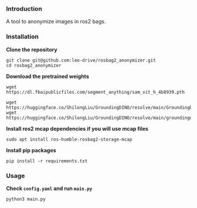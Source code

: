 ### Introduction

A tool to anonymize images in ros2 bags. 

### Installation

**Clone the repository**

``` shell
git clone git@github.com:leo-drive/rosbag2_anonymizer.git
cd rosbag2_anonymizer
```

**Download the pretrained weights**

``` shell
wget https://dl.fbaipublicfiles.com/segment_anything/sam_vit_h_4b8939.pth

wget https://huggingface.co/ShilongLiu/GroundingDINO/resolve/main/GroundingDINO_SwinB.cfg.py
wget https://huggingface.co/ShilongLiu/GroundingDINO/resolve/main/groundingdino_swinb_cogcoor.pth
```

**Install ros2 mcap dependencies if you will use mcap files**

``` shell
sudo apt install ros-humble-rosbag2-storage-mcap
```

**Install pip packages**


``` shell
pip install -r requirements.txt
```

### Usage

**Check `config.yaml` and run `main.py`**

``` shell
python3 main.py
```
